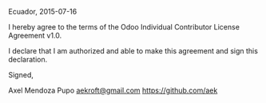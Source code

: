 Ecuador, 2015-07-16

I hereby agree to the terms of the Odoo Individual Contributor License
Agreement v1.0.

I declare that I am authorized and able to make this agreement and sign this
declaration.

Signed,

Axel Mendoza Pupo aekroft@gmail.com https://github.com/aek
